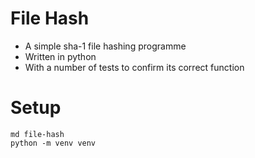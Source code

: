 # File Hash

- A simple sha-1 file hashing programme
- Written in python
- With a number of tests to confirm its correct function

# Setup

```commandline
md file-hash
python -m venv venv
```